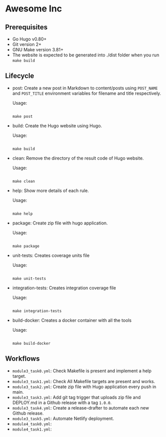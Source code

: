 # Awesome Inc

## Prerequisites

- Go Hugo v0.80+
- Git version 2+
- GNU Make version 3.81+
- The website is expected to be generated into ./dist folder when you run `make build`

## Lifecycle

<!-- language-all: lang-shell -->

- post: Create a new post in Markdown to content/posts
  using `POST_NAME` and `POST_TITLE` environment variables
  for filename and title respectively.

  Usage:

  ```shell

  make post

  ```

- build: Create the Hugo website using Hugo.

  Usage:

  ```shell

  make build

  ```

- clean: Remove the directory of the result code of Hugo website.

  Usage:

  ```shell

  make clean

  ```

- help: Show more details of each rule.

  Usage:

  ```shell

  make help

  ```

- package: Create zip file with hugo application.

  Usage:

  ```shell

  make package

  ```

- unit-tests: Creates coverage units file

  Usage:

  ```shell

  make unit-tests

  ```

- integration-tests: Creates integration coverage file

  Usage:

  ```shell

  make integration-tests

  ```

- build-docker: Creates a docker container with all the tools

  Usage:

  ```shell

  make build-docker

  ```

## Workflows

- `module3_task0.yml`: Check Makefile is present and implement a help target.
- `module3_task1.yml`: Check All Makefile targets are present and works.
- `module3_task2.yml`: Create zip file with Hugo application every push in main.
- `module3_task3.yml`: Add git tag trigger that uploads zip file and DEPLOY.md
  in a Github release with a tag `1.0.0`.
- `module3_task4.yml`: Create a release-drafter to automate each new Github release.
- `module3_task5.yml`: Automate Netlify deployment.
- `module4_task0.yml`:
- `module4_task1.yml`:
